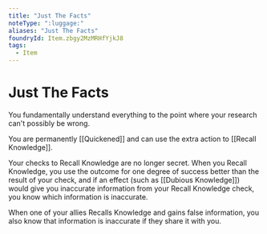 ```yaml
---
title: "Just The Facts"
noteType: ":luggage:"
aliases: "Just The Facts"
foundryId: Item.zbgy2MzMRHfYjkJ8
tags:
  - Item
---
```


# Just The Facts

You fundamentally understand everything to the point where your research can't possibly be wrong.

You are permanently [[Quickened]] and can use the extra action to [[Recall Knowledge]].

Your checks to Recall Knowledge are no longer secret. When you Recall Knowledge, you use the outcome for one degree of success better than the result of your check, and if an effect (such as [[Dubious Knowledge]]) would give you inaccurate information from your Recall Knowledge check, you know which information is inaccurate.

When one of your allies Recalls Knowledge and gains false information, you also know that information is inaccurate if they share it with you.
